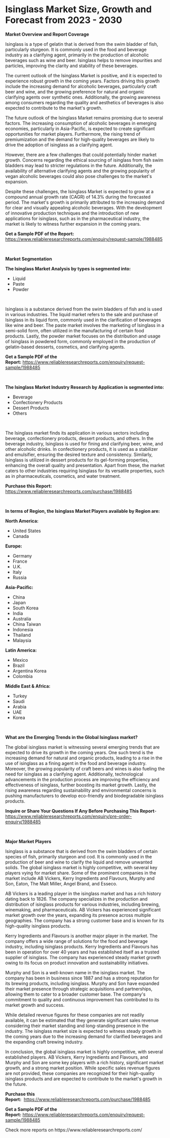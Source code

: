 <p><h1>Isinglass Market Size, Growth and Forecast from 2023 - 2030</h1></p><p><strong>Market Overview and Report Coverage</strong></p>
<p><p>Isinglass is a type of gelatin that is derived from the swim bladder of fish, particularly sturgeon. It is commonly used in the food and beverage industry as a clarifying agent, primarily in the production of alcoholic beverages such as wine and beer. Isinglass helps to remove impurities and particles, improving the clarity and stability of these beverages.</p><p>The current outlook of the Isinglass Market is positive, and it is expected to experience robust growth in the coming years. Factors driving this growth include the increasing demand for alcoholic beverages, particularly craft beer and wine, and the growing preference for natural and organic clarifying agents over synthetic ones. Additionally, the growing awareness among consumers regarding the quality and aesthetics of beverages is also expected to contribute to the market's growth.</p><p>The future outlook of the Isinglass Market remains promising due to several factors. The increasing consumption of alcoholic beverages in emerging economies, particularly in Asia-Pacific, is expected to create significant opportunities for market players. Furthermore, the rising trend of premiumization and the demand for high-quality beverages are likely to drive the adoption of isinglass as a clarifying agent.</p><p>However, there are a few challenges that could potentially hinder market growth. Concerns regarding the ethical sourcing of isinglass from fish swim bladders may lead to stricter regulations in the future. Additionally, the availability of alternative clarifying agents and the growing popularity of vegan alcoholic beverages could also pose challenges to the market's expansion.</p><p>Despite these challenges, the Isinglass Market is expected to grow at a compound annual growth rate (CAGR) of 14.3% during the forecasted period. The market's growth is primarily attributed to the increasing demand for clear and visually appealing alcoholic beverages. With the development of innovative production techniques and the introduction of new applications for isinglass, such as in the pharmaceutical industry, the market is likely to witness further expansion in the coming years.</p></p>
<p><strong>Get a Sample PDF of the Report:</strong> <a href="https://www.reliableresearchreports.com/enquiry/request-sample/1988485">https://www.reliableresearchreports.com/enquiry/request-sample/1988485</a></p>
<p>&nbsp;</p>
<p><strong>Market Segmentation</strong></p>
<p><strong>The Isinglass Market Analysis by types is segmented into:</strong></p>
<p><ul><li>Liquid</li><li>Paste</li><li>Powder</li></ul></p>
<p>&nbsp;</p>
<p><p>Isinglass is a substance derived from the swim bladders of fish and is used in various industries. The liquid market refers to the sale and purchase of Isinglass in its liquid form, commonly used in the clarification of beverages like wine and beer. The paste market involves the marketing of Isinglass in a semi-solid form, often utilized in the manufacturing of certain food products. Lastly, the powder market focuses on the distribution and usage of Isinglass in powdered form, commonly employed in the production of gelatin-based desserts, cosmetics, and clarifying agents.</p></p>
<p><strong>Get a Sample PDF of the Report:</strong>&nbsp;<a href="https://www.reliableresearchreports.com/enquiry/request-sample/1988485">https://www.reliableresearchreports.com/enquiry/request-sample/1988485</a></p>
<p>&nbsp;</p>
<p><strong>The Isinglass Market Industry Research by Application is segmented into:</strong></p>
<p><ul><li>Beverage</li><li>Confectionery Products</li><li>Dessert Products</li><li>Others</li></ul></p>
<p>&nbsp;</p>
<p><p>The Isinglass market finds its application in various sectors including beverage, confectionery products, dessert products, and others. In the beverage industry, Isinglass is used for fining and clarifying beer, wine, and other alcoholic drinks. In confectionery products, it is used as a stabilizer and emulsifier, ensuring the desired texture and consistency. Similarly, Isinglass is utilized in dessert products for its gel-forming properties, enhancing the overall quality and presentation. Apart from these, the market caters to other industries requiring Isinglass for its versatile properties, such as in pharmaceuticals, cosmetics, and water treatment.</p></p>
<p><strong>Purchase this Report:</strong>&nbsp; <a href="https://www.reliableresearchreports.com/purchase/1988485">https://www.reliableresearchreports.com/purchase/1988485</a></p>
<p>&nbsp;</p>
<p><strong>In terms of Region, the Isinglass Market Players available by Region are:</strong></p>
<p>
    <p> <strong> North America: </strong>
        <ul>
            <li>United States</li>
            <li>Canada</li>
        </ul>
        </p> 
    <p> <strong> Europe: </strong>
        <ul>
            <li>Germany</li>
            <li>France</li>
            <li>U.K.</li>
            <li>Italy</li>
            <li>Russia</li>
        </ul>
        </p> 
    <p> <strong> Asia-Pacific: </strong>
        <ul>
            <li>China</li>
            <li>Japan</li>
            <li>South Korea</li>
            <li>India</li>
            <li>Australia</li>
            <li>China Taiwan</li>
            <li>Indonesia</li>
            <li>Thailand</li>
            <li>Malaysia</li>
        </ul>
        </p> 
    <p> <strong> Latin America: </strong>
        <ul>
            <li>Mexico</li>
            <li>Brazil</li>
            <li>Argentina Korea</li>
            <li>Colombia</li>
        </ul>
        </p> 
    <p> <strong> Middle East & Africa: </strong>
        <ul>
            <li>Turkey</li>
            <li>Saudi</li>
            <li>Arabia</li>
            <li>UAE</li>
            <li>Korea</li>
        </ul>
    </p>
    </p>
<p>&nbsp;</p>
<p><strong>What are the Emerging Trends in the Global Isinglass market?</strong></p>
<p><p>The global isinglass market is witnessing several emerging trends that are expected to drive its growth in the coming years. One such trend is the increasing demand for natural and organic products, leading to a rise in the use of isinglass as a fining agent in the food and beverage industry. Moreover, the growing popularity of craft beers and wines is also fueling the need for isinglass as a clarifying agent. Additionally, technological advancements in the production process are improving the efficiency and effectiveness of isinglass, further boosting its market growth. Lastly, the rising awareness regarding sustainability and environmental concerns is pushing manufacturers to develop eco-friendly and biodegradable isinglass products.</p></p>
<p><strong>Inquire or Share Your Questions If Any Before Purchasing This Report</strong>- <a href="https://www.reliableresearchreports.com/enquiry/pre-order-enquiry/1988485">https://www.reliableresearchreports.com/enquiry/pre-order-enquiry/1988485</a></p>
<p>&nbsp;</p>
<p><strong>Major Market Players</strong></p>
<p><p>Isinglass is a substance that is derived from the swim bladders of certain species of fish, primarily sturgeon and cod. It is commonly used in the production of beer and wine to clarify the liquid and remove unwanted solids. The global isinglass market is highly competitive, with several key players vying for market share. Some of the prominent companies in the market include AB Vickers, Kerry Ingredients and Flavours, Murphy and Son, Eaton, The Malt Miller, Angel Brand, and Esseco.</p><p>AB Vickers is a leading player in the isinglass market and has a rich history dating back to 1826. The company specializes in the production and distribution of isinglass products for various industries, including brewing, winemaking, and pharmaceuticals. AB Vickers has experienced significant market growth over the years, expanding its presence across multiple geographies. The company has a strong customer base and is known for its high-quality isinglass products.</p><p>Kerry Ingredients and Flavours is another major player in the market. The company offers a wide range of solutions for the food and beverage industry, including isinglass products. Kerry Ingredients and Flavours has been in operation for over 40 years and has established itself as a trusted supplier of isinglass. The company has experienced steady market growth owing to its focus on product innovation and sustainability initiatives.</p><p>Murphy and Son is a well-known name in the isinglass market. The company has been in business since 1887 and has a strong reputation for its brewing products, including isinglass. Murphy and Son have expanded their market presence through strategic acquisitions and partnerships, allowing them to cater to a broader customer base. The company's commitment to quality and continuous improvement has contributed to its market growth and success.</p><p>While detailed revenue figures for these companies are not readily available, it can be estimated that they generate significant sales revenue considering their market standing and long-standing presence in the industry. The isinglass market size is expected to witness steady growth in the coming years due to the increasing demand for clarified beverages and the expanding craft brewing industry.</p><p>In conclusion, the global isinglass market is highly competitive, with several established players. AB Vickers, Kerry Ingredients and Flavours, and Murphy and Son are some key players with a rich history, significant market growth, and a strong market position. While specific sales revenue figures are not provided, these companies are recognized for their high-quality isinglass products and are expected to contribute to the market's growth in the future.</p></p>
<p><strong>Purchase this Report:</strong>&nbsp;&nbsp;<a href="https://www.reliableresearchreports.com/purchase/1988485">https://www.reliableresearchreports.com/purchase/1988485</a></p>
<p></p>
<p><strong>Get a Sample PDF of the Report:</strong>&nbsp;<a href="https://www.reliableresearchreports.com/enquiry/request-sample/1988485">https://www.reliableresearchreports.com/enquiry/request-sample/1988485</a></p>
<p>Check more reports on https://www.reliableresearchreports.com/</p>